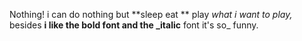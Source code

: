 Nothing!
i can do nothing but **sleep eat ** play _what i want to play,_ besides **i like the bold font and the _italic** font it's so_ funny.
